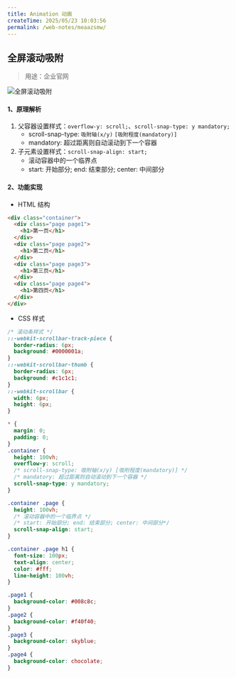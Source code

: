```yaml
---
title: Animation 动画
createTime: 2025/05/23 10:03:56
permalink: /web-notes/meaazsmw/
---
```


## 全屏滚动吸附

> 用途：企业官网

![全屏滚动吸附](https://upyun-oss.mu00.cn/202411011844252.gif)

#### 1、原理解析

1. 父容器设置样式：`overflow-y: scroll;`、`scroll-snap-type: y mandatory;`
   - scroll-snap-type: `吸附轴(x/y)` `[吸附程度(mandatory)]`
   - mandatory: 超过距离则自动滚动到下一个容器
2. 子元素设置样式：`scroll-snap-align: start;`
   - 滚动容器中的一个临界点
   - start: 开始部分; end: 结束部分; center: 中间部分

#### 2、功能实现

- HTML 结构

```html
<div class="container">
  <div class="page page1">
    <h1>第一页</h1>
  </div>
  <div class="page page2">
    <h1>第二页</h1>
  </div>
  <div class="page page3">
    <h1>第三页</h1>
  </div>
  <div class="page page4">
    <h1>第四页</h1>
  </div>
</div>
```

- CSS 样式

```css :collapsed-lines
/* 滚动条样式 */
::-webkit-scrollbar-track-piece {
  border-radius: 6px;
  background: #0000001a;
}
::-webkit-scrollbar-thumb {
  border-radius: 6px;
  background: #c1c1c1;
}
::-webkit-scrollbar {
  width: 6px;
  height: 6px;
}

* {
  margin: 0;
  padding: 0;
}
.container {
  height: 100vh;
  overflow-y: scroll;
  /* scroll-snap-type: 吸附轴(x/y) [吸附程度(mandatory)] */
  /* mandatory: 超过距离则自动滚动到下一个容器 */
  scroll-snap-type: y mandatory;
}

.container .page {
  height: 100vh;
  /* 滚动容器中的一个临界点 */
  /* start: 开始部分; end: 结束部分; center: 中间部分*/
  scroll-snap-align: start;
}

.container .page h1 {
  font-size: 100px;
  text-align: center;
  color: #fff;
  line-height: 100vh;
}

.page1 {
  background-color: #008c8c;
}
.page2 {
  background-color: #f40f40;
}
.page3 {
  background-color: skyblue;
}
.page4 {
  background-color: chocolate;
}
```

